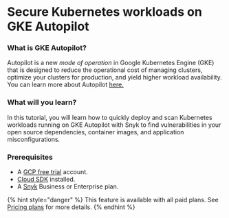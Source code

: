 # Secure Kubernetes workloads on GKE Autopilot

### What is GKE Autopilot?

Autopilot is a new _mode of operation_ in Google Kubernetes Engine (GKE) that is designed to reduce the operational cost of managing clusters, optimize your clusters for production, and yield higher workload availability. You can learn more about Autopilot [here.](https://cloud.google.com/kubernetes-engine/docs/concepts/autopilot-overview)

### What will you learn?

In this tutorial, you will learn how to quickly deploy and scan Kubernetes workloads running on GKE Autopilot with Snyk to find vulnerabilities in your open source dependencies, container images, and application misconfigurations.

### Prerequisites

* A [GCP free trial](https://console.cloud.google.com/freetrial) account.
* [Cloud SDK](https://cloud.google.com/sdk/docs/install) installed.
* A [Snyk](https://snyk.co/udrgA) Business or Enterprise plan.

{% hint style="danger" %}
This feature is available with all paid plans. See [Pricing plans](https://snyk.io/plans/) for more details.
{% endhint %}

